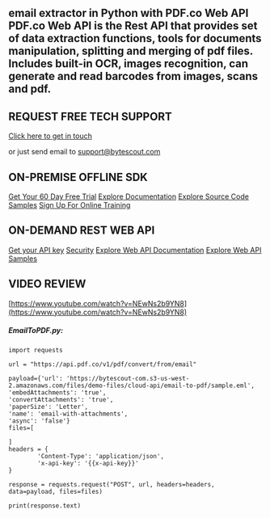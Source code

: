 ## email extractor in Python with PDF.co Web API PDF.co Web API is the Rest API that provides set of data extraction functions, tools for documents manipulation, splitting and merging of pdf files. Includes built-in OCR, images recognition, can generate and read barcodes from images, scans and pdf.

## REQUEST FREE TECH SUPPORT

[Click here to get in touch](https://bytescout.zendesk.com/hc/en-us/requests/new?subject=PDF.co%20Web%20API%20Question)

or just send email to [support@bytescout.com](mailto:support@bytescout.com?subject=PDF.co%20Web%20API%20Question) 

## ON-PREMISE OFFLINE SDK 

[Get Your 60 Day Free Trial](https://bytescout.com/download/web-installer?utm_source=github-readme)
[Explore Documentation](https://bytescout.com/documentation/index.html?utm_source=github-readme)
[Explore Source Code Samples](https://github.com/bytescout/ByteScout-SDK-SourceCode/)
[Sign Up For Online Training](https://academy.bytescout.com/)


## ON-DEMAND REST WEB API

[Get your API key](https://app.pdf.co/signup?utm_source=github-readme)
[Security](https://pdf.co/security)
[Explore Web API Documentation](https://apidocs.pdf.co?utm_source=github-readme)
[Explore Web API Samples](https://github.com/bytescout/ByteScout-SDK-SourceCode/tree/master/PDF.co%20Web%20API)

## VIDEO REVIEW

[https://www.youtube.com/watch?v=NEwNs2b9YN8](https://www.youtube.com/watch?v=NEwNs2b9YN8)




<!-- code block begin -->

##### **EmailToPDF.py:**
    
```
import requests

url = "https://api.pdf.co/v1/pdf/convert/from/email"

payload={'url': 'https://bytescout-com.s3-us-west-2.amazonaws.com/files/demo-files/cloud-api/email-to-pdf/sample.eml',
'embedAttachments': 'true',
'convertAttachments': 'true',
'paperSize': 'Letter',
'name': 'email-with-attachments',
'async': 'false'}
files=[

]
headers = {
		'Content-Type': 'application/json',
		'x-api-key': '{{x-api-key}}'
}

response = requests.request("POST", url, headers=headers, data=payload, files=files)

print(response.text)

```

<!-- code block end -->